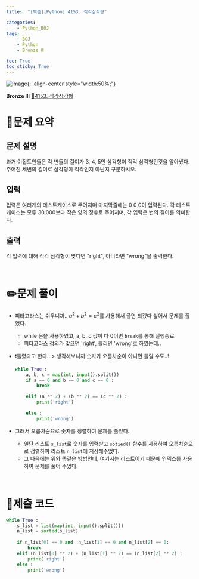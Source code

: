 ```yaml
---
title:  "[백준][Python] 4153. 직각삼각형" 

categories: 
    - Python_BOJ
tags: 
    - BOJ
    - Python
    - Bronze Ⅲ

toc: True
toc_sticky: True
---
```

![image](https://github.com/user-attachments/assets/32319fe8-99e9-4031-b5d1-9f1909b510dc){: .align-center style="width:50%;"}

**Bronze Ⅲ** 
[🔗4153. 직각삼각형](https://www.acmicpc.net/problem/4153)

# 📝문제 요약

## 문제 설명 

과거 이집트인들은 각 변들의 길이가 3, 4, 5인 삼각형이 직각 삼각형인것을 알아냈다. 주어진 세변의 길이로 삼각형이 직각인지 아닌지 구분하시오.


## 입력

입력은 여러개의 테스트케이스로 주어지며 마지막줄에는 0 0 0이 입력된다. 각 테스트케이스는 모두 30,000보다 작은 양의 정수로 주어지며, 각 입력은 변의 길이를 의미한다.

## 출력

각 입력에 대해 직각 삼각형이 맞다면 "right", 아니라면 "wrong"을 출력한다.

<br>

# ✏️문제 풀이


- 피타고라스는 쉬우니까.. $a^2+b^2=c^2$를 사용해서 풀면 되겠다 싶어서 문제를 풀었다.
    - while 문을 사용하였고, a, b, c 값이 다 0이면 `break`를 통해 실행종료
    - 피타고라스 정의가 맞으면 'right', 틀리면 'wrong'로 하였는데..
- ❗틀렸다고 한다.. > 생각해보니까 숫자가 오름차순이 아니면 틀릴 수도..!

    ```python
    while True :
        a, b, c = map(int, input().split())
        if a == 0 and b == 0 and c == 0 :
            break

        elif (a ** 2) + (b ** 2) == (c ** 2) :
            print('right')
        
        else :
            print('wrong')
    ```

- 그래서 오름차순으로 숫자를 정렬하여 문제를 풀었다.
    - 일단 리스트 `s_list`로 숫자를 입력받고 `sotied()` 함수를 사용하여 오름차순으로 정렬하여 리스트 `n_list`에 저장해주었다.
    - 그 다음에는 위와 똑같은 방법인데, 여기서는 리스트이기 때문에 인덱스를 사용하여 문제를 풀어 주었다.


<br>

# 💯제출 코드

```python
while True :
    s_list = list(map(int, input().split()))
    n_list = sorted(s_list)
    
    if n_list[0] == 0 and  n_list[1] == 0 and n_list[2] == 0:
        break
    elif (n_list[0] ** 2) + (n_list[1] ** 2) == (n_list[2] ** 2) :
        print('right')
    else :
        print('wrong')
```